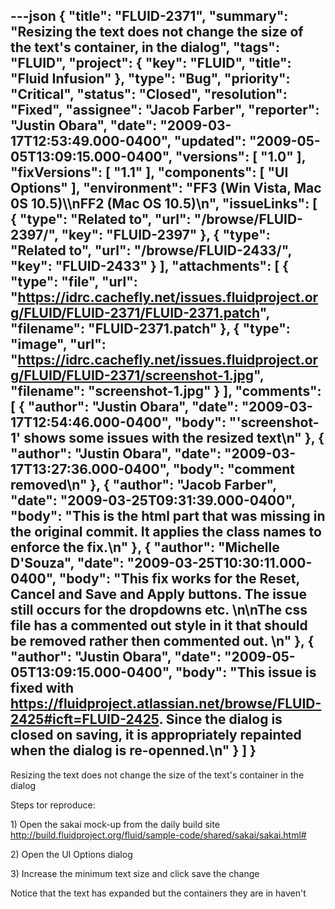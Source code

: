 ---json
{
  "title": "FLUID-2371",
  "summary": "Resizing the text does not change the size of the text's container, in the dialog",
  "tags": "FLUID",
  "project": {
    "key": "FLUID",
    "title": "Fluid Infusion"
  },
  "type": "Bug",
  "priority": "Critical",
  "status": "Closed",
  "resolution": "Fixed",
  "assignee": "Jacob Farber",
  "reporter": "Justin Obara",
  "date": "2009-03-17T12:53:49.000-0400",
  "updated": "2009-05-05T13:09:15.000-0400",
  "versions": [
    "1.0"
  ],
  "fixVersions": [
    "1.1"
  ],
  "components": [
    "UI Options"
  ],
  "environment": "FF3 (Win Vista, Mac 0S 10.5)\\\nFF2 (Mac OS 10.5)\n",
  "issueLinks": [
    {
      "type": "Related to",
      "url": "/browse/FLUID-2397/",
      "key": "FLUID-2397"
    },
    {
      "type": "Related to",
      "url": "/browse/FLUID-2433/",
      "key": "FLUID-2433"
    }
  ],
  "attachments": [
    {
      "type": "file",
      "url": "https://idrc.cachefly.net/issues.fluidproject.org/FLUID/FLUID-2371/FLUID-2371.patch",
      "filename": "FLUID-2371.patch"
    },
    {
      "type": "image",
      "url": "https://idrc.cachefly.net/issues.fluidproject.org/FLUID/FLUID-2371/screenshot-1.jpg",
      "filename": "screenshot-1.jpg"
    }
  ],
  "comments": [
    {
      "author": "Justin Obara",
      "date": "2009-03-17T12:54:46.000-0400",
      "body": "'screenshot-1' shows some issues with the resized text\n"
    },
    {
      "author": "Justin Obara",
      "date": "2009-03-17T13:27:36.000-0400",
      "body": "comment removed\n"
    },
    {
      "author": "Jacob Farber",
      "date": "2009-03-25T09:31:39.000-0400",
      "body": "This is the html part that was missing in the original commit. It applies the class names to enforce the fix.\n"
    },
    {
      "author": "Michelle D'Souza",
      "date": "2009-03-25T10:30:11.000-0400",
      "body": "This fix works for the Reset, Cancel and Save and Apply buttons. The issue still occurs for the dropdowns etc.&#x20;\n\nThe css file has a commented out style in it that should be removed rather then commented out.&#x20;\n"
    },
    {
      "author": "Justin Obara",
      "date": "2009-05-05T13:09:15.000-0400",
      "body": "This issue is fixed with <https://fluidproject.atlassian.net/browse/FLUID-2425#icft=FLUID-2425>. Since the dialog is closed on saving, it is appropriately repainted when the dialog is re-openned.\n"
    }
  ]
}
---
Resizing the text does not change the size of the text's container in the dialog

Steps tor reproduce:

1\) Open the sakai mock-up from the daily build site\
<http://build.fluidproject.org/fluid/sample-code/shared/sakai/sakai.html#>

2\) Open the UI Options dialog

3\) Increase the minimum text size and click save the change

Notice that the text has expanded but the containers they are in haven't&#x20;

        